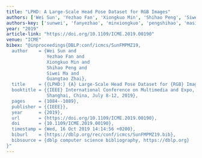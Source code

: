 ```yaml
---
title: "LPHD: A Large-Scale Head Pose Dataset for RGB Images"
authors: ['Wei Sun', 'Yezhao Fan', 'Xiongkuo Min', 'Shihao Peng', 'Siwei Ma', 'Guangtao Zhai']
authors-key: ['sunwei', 'fanyezhao', 'minxiongkuo', 'pengshihao', 'masiwei', 'zhaiguangtao']
year: "2019"
article-link: "https://doi.org/10.1109/ICME.2019.00190"
venue: "ICME"
bibex: "@inproceedings{DBLP:conf/icmcs/SunFMPMZ19,
  author    = {Wei Sun and
               Yezhao Fan and
               Xiongkuo Min and
               Shihao Peng and
               Siwei Ma and
               Guangtao Zhai},
  title     = {{LPHD:} {A} Large-Scale Head Pose Dataset for {RGB} Images},
  booktitle = {{IEEE} International Conference on Multimedia and Expo, {ICME} 2019,
               Shanghai, China, July 8-12, 2019},
  pages     = {1084--1089},
  publisher = {{IEEE}},
  year      = {2019},
  url       = {https://doi.org/10.1109/ICME.2019.00190},
  doi       = {10.1109/ICME.2019.00190},
  timestamp = {Wed, 16 Oct 2019 14:14:56 +0200},
  biburl    = {https://dblp.org/rec/conf/icmcs/SunFMPMZ19.bib},
  bibsource = {dblp computer science bibliography, https://dblp.org}
}"
---
```

